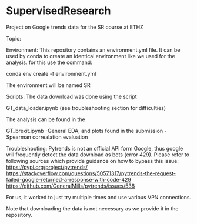 # SupervisedResearch
Project on Google trends data for the SR course at ETHZ

Topic:

Environment:
This repository contains an environment.yml file. It can be used by conda to create an identical environment like we used for the analysis. for this use the command:

conda env create -f environment.yml

The environment will be named SR

Scripts:
The data download was done using the script

GT_data_loader.ipynb (see troubleshooting section for difficulties)

The analysis can be found in the

GT_brexit.ipynb -General EDA, and plots found in the submission
                - Spearman correalation evaluation 

Troubleshooting:
Pytrends is not an official API form Google, thus google will frequently detect the data download as bots (error 429). Please refer to following sources which provide guidance on how to bypass this issue:
https://pypi.org/project/pytrends/
https://stackoverflow.com/questions/50571317/pytrends-the-request-failed-google-returned-a-response-with-code-429
https://github.com/GeneralMills/pytrends/issues/538 

For us, it worked to just try multiple times and use various VPN connections.

Note that downloading the data is not necessary as we provide it in the repository.
